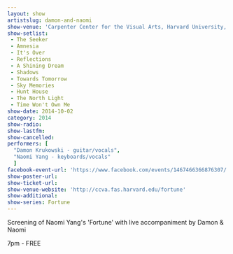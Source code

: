 ```yaml
---
layout: show
artistslug: damon-and-naomi
show-venue: 'Carpenter Center for the Visual Arts, Harvard University, Cambridge, MA, USA'
show-setlist:
 - The Seeker
 - Amnesia
 - It's Over
 - Reflections
 - A Shining Dream
 - Shadows
 - Towards Tomorrow
 - Sky Memories
 - Hunt House
 - The North Light
 - Time Won't Own Me
show-date: 2014-10-02
category: 2014
show-radio: 
show-lastfm: 
show-cancelled: 
performers: [
  "Damon Krukowski - guitar/vocals",
  "Naomi Yang - keyboards/vocals"
  ]
facebook-event-url: 'https://www.facebook.com/events/1467466366876307/'
show-poster-url: 
show-ticket-url: 
show-venue-website: 'http://ccva.fas.harvard.edu/fortune'
show-additional:
show-series: Fortune
---
```

<p>Screening of Naomi Yang's 'Fortune' with live accompaniment by Damon & Naomi</p><p>7pm - FREE</p>